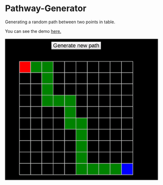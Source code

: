 # Pathway-Generator
Generating a random path between two points in table.

You can see the demo <a href='https://itsmepvr.github.io/projects/path-generator/'>here.</a><br><br>
<img src='img.png' />
